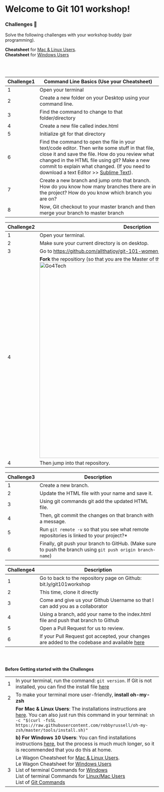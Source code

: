 # Welcome to Git 101 workshop!

### Challenges 💪
Solve the following challenges with your workshop buddy (pair programming).

**Cheatsheet** for [Mac & Linux Users](http://bit.ly/gitgithubmac).<br/> **Cheatsheet** for [Windows Users](http://bit.ly/gitgithubwindows)

<br/>
<br/>

| Challenge1| Command Line Basics (Use your Cheatsheet)|
| ------ | ------ |
| 1 | Open your terminal 
| 2 | Create a new folder on your Desktop using your command line.
| 3 | Find the command to change to that folder/directory
| 4 | Create a new file called index.html
| 5 | Initialize git for that directory
| 6 | Find the command to open the file in your text/code editor. Then write some stuff in that file, close it and save the file. How do you review what changed in the HTML file using git? Make a new commit to explain what changed. (If you need to download a text Editor >> [Sublime Text](https://www.sublimetext.com/)). 
| 7 | Create a new branch and jump onto that branch. How do you know how many branches there are in the project? How do you know which branch you are on?
| 8 | Now, Git checkout to your master branch and then merge your branch to master branch

| Challenge2| Description |
| ------ | ------ |
| 1 | Open your terminal.
| 2 | Make sure your current directory is on desktop.
| 3 | Go to https://github.com/allthatjoy/git-101-women-who-code
| 4 | **Fork** the repositiory (so that you are the Master of that repository)  >> <img width="640" alt="Go4Tech" src="https://upload.wikimedia.org/wikipedia/commons/3/38/GitHub_Fork_Button.png" width="250">
| 4 | Then jump into that repository.

| Challenge3| Description |
| ------ | ------ |
| 1 | Create a new branch.
| 2 | Update the HTML file with your name and save it.
| 3 | Using git commands git add the updated HTML file.
| 4 | Then, git commit the changes on that branch with a message.
| 5 | Run `git remote -v` so that you see what remote repositories is linked to your project?*
| 6 | Finally, git push your branch to GitHub. (Make sure to push the branch using `git push origin branch-name`) 

| Challenge4| Description |
| ------ | ------ |
| 1 | Go to back to the repository page on Github: bit.ly/git101workshop
| 2 | This time, clone it directly
| 3 | Come and give us your Github Username so that I can add you as a collaborator
| 4 | Using a branch, add your name to the index.html file and push that branch to Github
| 5 | Open a Pull Request for us to review.
| 6 | If your Pull Request got accepted, your changes are added to the codebase and available [here](https://allthatjoy.github.io/git-101-women-who-code/)

<br/>
<br/>

**Before Getting started with the Challenges**

|  |  |
| ------ | ------ |
| 1 | In your terminal, run the command: `git version`. If Git is not installed, you can find the install file [here](https://git-scm.com/downloads)
| 2 | To make your terminal more user-friendly, **install oh-my-zsh**
|   | **For Mac & Linux Users**: The installations instructions are [here](https://www.maketecheasier.com/install-zsh-and-oh-my-zsh-windows10/). You can also just run this command in your terminal: `sh -c "$(curl -fsSL https://raw.githubusercontent.com/robbyrussell/oh-my-zsh/master/tools/install.sh)"`
|   |**b) For Windows 10 Users**: You can find installations instructions [here](https://www.maketecheasier.com/install-zsh-and-oh-my-zsh-windows10/), but the process is much much longer, so it is recommended that you do this at home. 
| 3 | Le Wagon Cheatsheet for [Mac & Linux Users](http://bit.ly/gitgithubmac).<br/> Le Wagon Cheatsheet for [Windows Users](http://bit.ly/gitgithubwindows)<br/>List of terminal Commands for [Windows](https://www.thomas-krenn.com/en/wiki/Cmd_commands_under_Windows)<br/>List of terminal Commands for [Linux/Mac Users](https://fossbytes.com/a-z-list-linux-command-line-reference/)<br/>List of [Git Commands](https://github.com/joshnh/Git-Commands)
